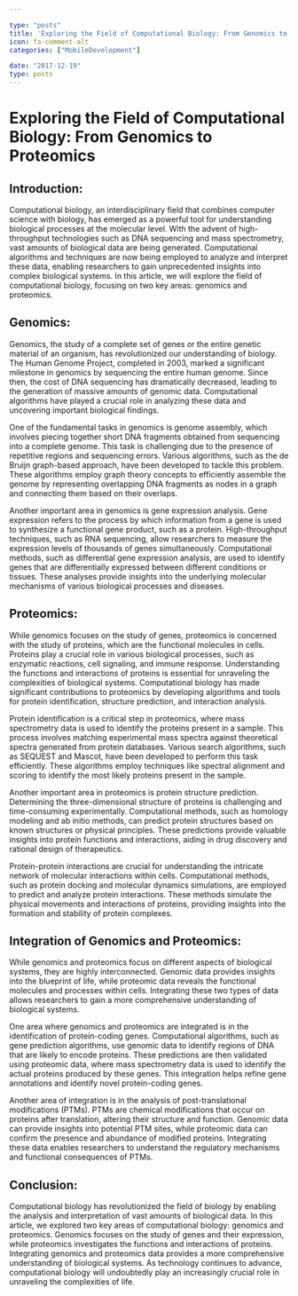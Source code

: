 ```yaml
---

type: "posts"
title: 'Exploring the Field of Computational Biology: From Genomics to Proteomics'
icon: fa-comment-alt
categories: ["MobileDevelopment"]

date: "2017-12-19"
type: posts
---
```





# Exploring the Field of Computational Biology: From Genomics to Proteomics

## Introduction:

Computational biology, an interdisciplinary field that combines computer science with biology, has emerged as a powerful tool for understanding biological processes at the molecular level. With the advent of high-throughput technologies such as DNA sequencing and mass spectrometry, vast amounts of biological data are being generated. Computational algorithms and techniques are now being employed to analyze and interpret these data, enabling researchers to gain unprecedented insights into complex biological systems. In this article, we will explore the field of computational biology, focusing on two key areas: genomics and proteomics.

## Genomics:

Genomics, the study of a complete set of genes or the entire genetic material of an organism, has revolutionized our understanding of biology. The Human Genome Project, completed in 2003, marked a significant milestone in genomics by sequencing the entire human genome. Since then, the cost of DNA sequencing has dramatically decreased, leading to the generation of massive amounts of genomic data. Computational algorithms have played a crucial role in analyzing these data and uncovering important biological findings.

One of the fundamental tasks in genomics is genome assembly, which involves piecing together short DNA fragments obtained from sequencing into a complete genome. This task is challenging due to the presence of repetitive regions and sequencing errors. Various algorithms, such as the de Bruijn graph-based approach, have been developed to tackle this problem. These algorithms employ graph theory concepts to efficiently assemble the genome by representing overlapping DNA fragments as nodes in a graph and connecting them based on their overlaps.

Another important area in genomics is gene expression analysis. Gene expression refers to the process by which information from a gene is used to synthesize a functional gene product, such as a protein. High-throughput techniques, such as RNA sequencing, allow researchers to measure the expression levels of thousands of genes simultaneously. Computational methods, such as differential gene expression analysis, are used to identify genes that are differentially expressed between different conditions or tissues. These analyses provide insights into the underlying molecular mechanisms of various biological processes and diseases.

## Proteomics:

While genomics focuses on the study of genes, proteomics is concerned with the study of proteins, which are the functional molecules in cells. Proteins play a crucial role in various biological processes, such as enzymatic reactions, cell signaling, and immune response. Understanding the functions and interactions of proteins is essential for unraveling the complexities of biological systems. Computational biology has made significant contributions to proteomics by developing algorithms and tools for protein identification, structure prediction, and interaction analysis.

Protein identification is a critical step in proteomics, where mass spectrometry data is used to identify the proteins present in a sample. This process involves matching experimental mass spectra against theoretical spectra generated from protein databases. Various search algorithms, such as SEQUEST and Mascot, have been developed to perform this task efficiently. These algorithms employ techniques like spectral alignment and scoring to identify the most likely proteins present in the sample.

Another important area in proteomics is protein structure prediction. Determining the three-dimensional structure of proteins is challenging and time-consuming experimentally. Computational methods, such as homology modeling and ab initio methods, can predict protein structures based on known structures or physical principles. These predictions provide valuable insights into protein functions and interactions, aiding in drug discovery and rational design of therapeutics.

Protein-protein interactions are crucial for understanding the intricate network of molecular interactions within cells. Computational methods, such as protein docking and molecular dynamics simulations, are employed to predict and analyze protein interactions. These methods simulate the physical movements and interactions of proteins, providing insights into the formation and stability of protein complexes.

## Integration of Genomics and Proteomics:

While genomics and proteomics focus on different aspects of biological systems, they are highly interconnected. Genomic data provides insights into the blueprint of life, while proteomic data reveals the functional molecules and processes within cells. Integrating these two types of data allows researchers to gain a more comprehensive understanding of biological systems.

One area where genomics and proteomics are integrated is in the identification of protein-coding genes. Computational algorithms, such as gene prediction algorithms, use genomic data to identify regions of DNA that are likely to encode proteins. These predictions are then validated using proteomic data, where mass spectrometry data is used to identify the actual proteins produced by these genes. This integration helps refine gene annotations and identify novel protein-coding genes.

Another area of integration is in the analysis of post-translational modifications (PTMs). PTMs are chemical modifications that occur on proteins after translation, altering their structure and function. Genomic data can provide insights into potential PTM sites, while proteomic data can confirm the presence and abundance of modified proteins. Integrating these data enables researchers to understand the regulatory mechanisms and functional consequences of PTMs.

## Conclusion:

Computational biology has revolutionized the field of biology by enabling the analysis and interpretation of vast amounts of biological data. In this article, we explored two key areas of computational biology: genomics and proteomics. Genomics focuses on the study of genes and their expression, while proteomics investigates the functions and interactions of proteins. Integrating genomics and proteomics data provides a more comprehensive understanding of biological systems. As technology continues to advance, computational biology will undoubtedly play an increasingly crucial role in unraveling the complexities of life.